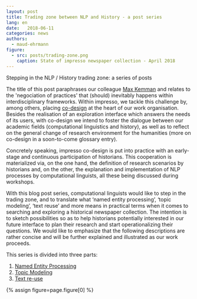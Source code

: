 ```yaml
---
layout: post
title: Trading zone between NLP and History - a post series
lang: en
date:   2018-06-11
categories: news
authors:
  - maud-ehrmann
figure:
  - src: posts/trading-zone.png
    caption: State of impresso newspaper collection - April 2018
---
```


Stepping in the NLP / History trading zone: a series of posts

<!-- more -->

The title of this post paraphrases our colleague [Max Kemman](http://www.maxkemman.nl/2015/06/digital-history-as-trading-zone/) and relates to the 'negociation of practices' that (should) inevitably happens within interdisciplinary frameworks. Within impresso, we tackle this challenge by, among others, placing [co-design](/project/design/) at the heart of our work organisation. Besides the realisation of an exploration interface which answers the needs of its users, with co-design we intend to foster the dialogue between our academic fields (computational linguistics and history), as well as to reflect on the general change of research environment for the humanities (more on co-design in a soon-to-come glossary entry).

Concretely speaking, impresso co-design is put into practice with an early-stage and continuous participation of historians. This cooperation is materialized via, on the one hand, the definition of research scenarios by historians and, on the other, the explanation and implementation of NLP processes by computational linguists, all these being discussed during workshops.


With this blog post series, computational linguists would like to step in the trading zone, and to translate what ‘named entity processing’, ‘topic modeling’, ‘text reuse’ and more means in practical terms when it comes to searching and exploring a historical newspaper collection. The intention is to sketch possibilities so as to help historians potentially interested in our future interface to plan their research and start operationalizing their questions. We would like to emphasize that the following descriptions are rather concise and will be further explained and illustrated as our work proceeds.

This series is divided into three parts:

1. [Named Entity Processing](/news/2018/06/12/tradingzone-ner.html)
2. [Topic Modeling]()
3. [Text re-use](/news/2018/06/12/tradingzone-tr.html)

{% assign figure=page.figure[0] %}
